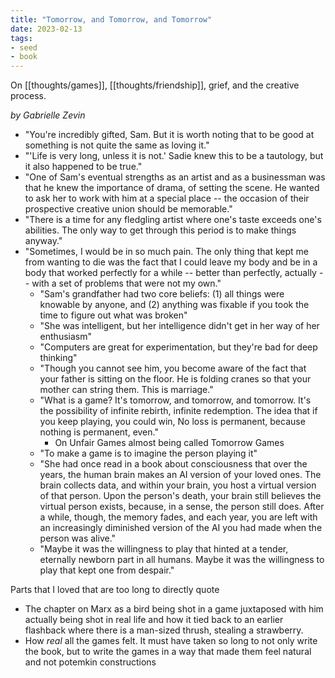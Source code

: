 ```yaml
---
title: "Tomorrow, and Tomorrow, and Tomorrow"
date: 2023-02-13
tags:
- seed
- book
---
```


On [[thoughts/games]], [[thoughts/friendship]], grief, and the creative process.

*by Gabrielle Zevin*

- "You're incredibly gifted, Sam. But it is worth noting that to be good at something is not quite the same as loving it."
- "'Life is very long, unless it is not.' Sadie knew this to be a tautology, but it also happened to be true."
- "One of Sam's eventual strengths as an artist and as a businessman was that he knew the importance of drama, of setting the scene. He wanted to ask her to work with him at a special place -- the occasion of their prospective creative union should be memorable."
- "There is a time for any fledgling artist where one's taste exceeds one's abilities. The only way to get through this period is to make things anyway."
- "Sometimes, I would be in so much pain. The only thing that kept me from wanting to die was the fact that I could leave my body and be in a body that worked perfectly for a while -- better than perfectly, actually -- with a set of problems that were not my own."
  - "Sam's grandfather had two core beliefs: (1) all things were knowable by anyone, and (2) anything was fixable if you took the time to figure out what was broken"
  - "She was intelligent, but her intelligence didn't get in her way of her enthusiasm"
  - "Computers are great for experimentation, but they're bad for deep thinking"
  - "Though you cannot see him, you become aware of the fact that your father is sitting on the floor. He is folding cranes so that your mother can string them. This is marriage."
  - "What is a game? It's tomorrow, and tomorrow, and tomorrow. It's the possibility of infinite rebirth, infinite redemption. The idea that if you keep playing, you could win, No loss is permanent, because nothing is permanent, even."
	  - On Unfair Games almost being called Tomorrow Games
  - "To make a game is to imagine the person playing it"
  - "She had once read in a book about consciousness that over the years, the human brain makes an AI version of your loved ones. The brain collects data, and within your brain, you host a virtual version of that person. Upon the person's death, your brain still believes the virtual person exists, because, in a sense, the person still does. After a while, though, the memory fades, and each year, you are left with an increasingly diminished version of the AI you had made when the person was alive."
  - "Maybe it was the willingness to play that hinted at a tender, eternally newborn part in all humans. Maybe it was the willingness to play that kept one from despair."

Parts that I loved that are too long to directly quote
- The chapter on Marx as a bird being shot in a game juxtaposed with him actually being shot in real life and how it tied back to an earlier flashback where there is a man-sized thrush, stealing a strawberry.
- How *real* all the games felt. It must have taken so long to not only write the book, but to write the games in a way that made them feel natural and not potemkin constructions